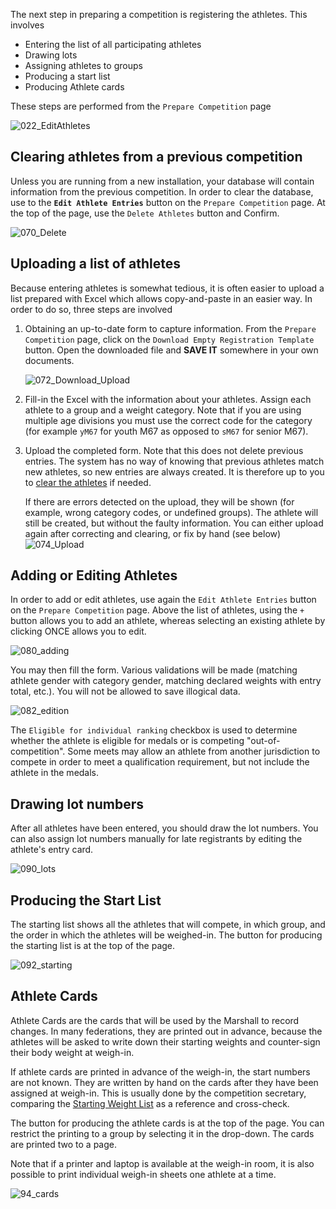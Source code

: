 The next step in preparing a competition is registering the athletes.  This involves

- Entering the list of all participating athletes
- Drawing lots
- Assigning athletes to groups
- Producing a start list
- Producing Athlete cards

These steps are performed from the `Prepare Competition` page

![022_EditAthletes](img/Preparation/022_EditAthletes.png)

## Clearing athletes from a previous competition

Unless you are running from a new installation, your database will contain information from the previous competition.  In order to clear the database, use to the **`Edit Athlete Entries`** button on the `Prepare Competition` page.   At the top of the page, use the `Delete Athletes` button and Confirm.

![070_Delete](img/Preparation/070_Delete.png)

## Uploading a list of athletes

Because entering athletes is somewhat tedious, it is often easier to upload a list prepared with Excel which allows copy-and-paste in an easier way.  In order to do so, three steps are involved

1. Obtaining an up-to-date form to capture information.  From the `Prepare Competition` page, click on the `Download Empty Registration Template` button.  Open the downloaded file and **SAVE IT** somewhere in your own documents.

   ![072_Download_Upload](img/Preparation/072_Download_Upload.png)

2. Fill-in the Excel with the information about your athletes.  Assign each athlete to a group and a weight category.  Note that if you are using multiple age divisions you must use the correct code for the category (for example `yM67` for youth M67 as opposed to `sM67` for senior M67).

3. Upload the completed form.  Note that this does not delete previous entries.  The system has no way of knowing that previous athletes match new athletes, so new entries are always created.  It is therefore up to you to [clear the athletes](#clearing-athletes-from-a-previous-competition) if needed.

   If there are errors detected on the upload, they will be shown (for example, wrong category codes, or undefined groups).  The athlete will still be created, but without the faulty information.  You can either upload again after correcting and clearing, or fix by hand (see below)
   ![074_Upload](img/Preparation/074_Upload.png)

## Adding or Editing Athletes

In order to add or edit athletes, use again the `Edit Athlete Entries` button on the `Prepare Competition` page.  Above the list of athletes, using the `+` button allows you to add an athlete, whereas selecting an existing athlete by clicking ONCE allows you to edit.

![080_adding](img/Preparation/080_adding.png)

You may then fill the form.  Various validations will be made (matching athlete gender with category gender, matching declared weights with entry total, etc.).  You will not be allowed to save illogical data.

![082_edition](img/Preparation/082_edition.png)

The `Eligible for individual ranking` checkbox is used to determine whether the athlete is eligible for medals or is competing "out-of-competition".  Some meets may allow an athlete from another jurisdiction to compete in order to meet a qualification requirement, but not include the athlete in the medals.

## Drawing lot numbers

After all athletes have been entered, you should draw the lot numbers.  You can also assign lot numbers manually for late registrants by editing the athlete's entry card.

![090_lots](img/Preparation/090_lots.png)

## Producing the Start List

The starting list shows all the athletes that will compete, in which group, and the order in which the athletes will be weighed-in.  The button for producing the starting list is at the top of the page.

![092_starting](img/Preparation/092_starting.png)

## Athlete Cards

Athlete Cards are the cards that will be used by the Marshall to record changes.  In many federations, they are printed out in advance, because the athletes will be asked to write down their starting weights and counter-sign their body weight at weigh-in.  

If athlete cards are printed in advance of the weigh-in, the start numbers are not known.  They are written by hand on the cards after they have been assigned at weigh-in.  This is usually done by the competition secretary, comparing the [Starting Weight List](#starting-weight-list) as a reference and cross-check.

 The button for producing the athlete cards is at the top of the page.  You can restrict the printing to a group by selecting it in the drop-down.  The cards are printed two to a page.

Note that if a printer and laptop is available at the weigh-in room, it is also possible to print individual weigh-in sheets one athlete at a time.

![94_cards](img/Preparation/94_cards.png)
